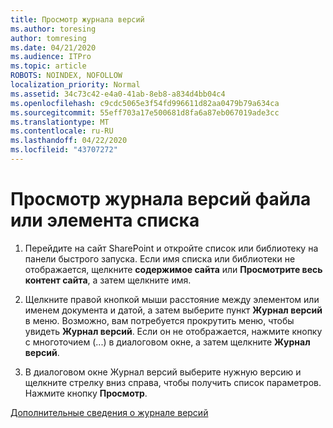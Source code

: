 ```yaml
---
title: Просмотр журнала версий
ms.author: toresing
author: tomresing
ms.date: 04/21/2020
ms.audience: ITPro
ms.topic: article
ROBOTS: NOINDEX, NOFOLLOW
localization_priority: Normal
ms.assetid: 34c73c42-e4a0-41ab-8eb8-a834d4bb04c4
ms.openlocfilehash: c9cdc5065e3f54fd996611d82aa0479b79a634ca
ms.sourcegitcommit: 55eff703a17e500681d8fa6a87eb067019ade3cc
ms.translationtype: MT
ms.contentlocale: ru-RU
ms.lasthandoff: 04/22/2020
ms.locfileid: "43707272"
---
```

# <a name="view-version-history-of-a-file-or-list-item"></a>Просмотр журнала версий файла или элемента списка

1. Перейдите на сайт SharePoint и откройте список или библиотеку на панели быстрого запуска. Если имя списка или библиотеки не отображается, щелкните **содержимое сайта** или **Просмотрите весь контент сайта**, а затем щелкните имя.
    
2. Щелкните правой кнопкой мыши расстояние между элементом или именем документа и датой, а затем выберите пункт **Журнал версий** в меню. Возможно, вам потребуется прокрутить меню, чтобы увидеть **Журнал версий**. Если он не отображается, нажмите кнопку с многоточием (...) в диалоговом окне, а затем щелкните **Журнал версий**.
    
3. В диалоговом окне Журнал версий выберите нужную версию и щелкните стрелку вниз справа, чтобы получить список параметров. Нажмите кнопку **Просмотр**.
    
[Дополнительные сведения о журнале версий](https://go.microsoft.com/fwlink/?linkid=875709)
  

